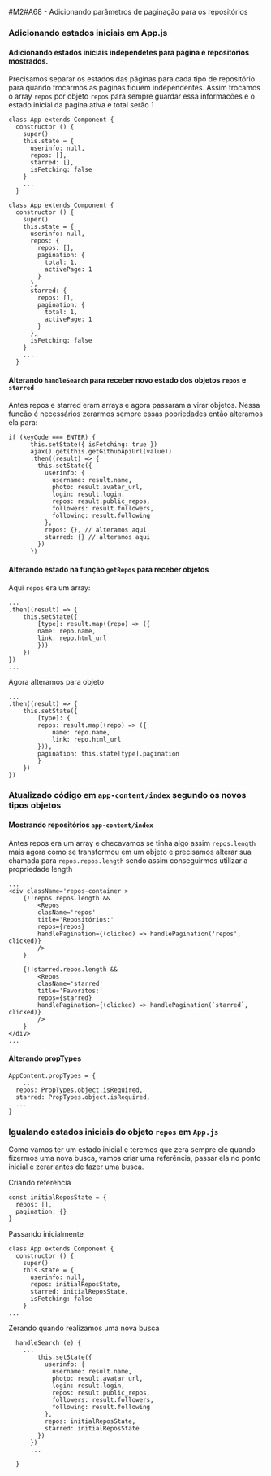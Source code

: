 #M2#A68 - Adicionando parâmetros de paginação para os repositórios


### Adicionando estados iniciais em App.js

#### Adicionando estados iniciais independetes para página e repositórios mostrados.

Precisamos separar os estados das páginas para cada tipo de repositório para quando trocarmos as páginas fiquem independentes. Assim trocamos o array `repos` por objeto `repos` para sempre guardar essa informacões e o estado inicial da pagina ativa e total serão 1


```
class App extends Component {
  constructor () {
    super()
    this.state = {
      userinfo: null,
      repos: [],
      starred: [],
      isFetching: false
    }
	...
  }
```


```
class App extends Component {
  constructor () {
    super()
    this.state = {
      userinfo: null,
      repos: {
        repos: [],
        pagination: {
		  total: 1,
          activePage: 1
		}
      },
      starred: {
        repos: [],
        pagination: {
		  total: 1,
          activePage: 1
		}
      },
      isFetching: false
    }
	...
  }
```

#### Alterando `handleSearch` para receber novo estado dos objetos `repos` e `starred`

Antes repos e starred eram arrays e agora passaram a virar objetos. Nessa funcão é necessários zerarmos sempre essas popriedades então alteramos ela para:

```
if (keyCode === ENTER) {
      this.setState({ isFetching: true })
      ajax().get(this.getGithubApiUrl(value))
      .then((result) => {
        this.setState({
          userinfo: {
            username: result.name,
            photo: result.avatar_url,
            login: result.login,
            repos: result.public_repos,
            followers: result.followers,
            following: result.following
          },
          repos: {}, // alteramos aqui
          starred: {} // alteramos aqui
        })
      })
```

#### Alterando estado na função `getRepos` para receber objetos
Aqui `repos` era um array:

```
...
.then((result) => {
	this.setState({
		[type]: result.map((repo) => ({
		name: repo.name,
		link: repo.html_url
		}))
	})
})
...
```
Agora alteramos para objeto
```
...
.then((result) => {
	this.setState({
		[type]: {
		repos: result.map((repo) => ({
			name: repo.name,
			link: repo.html_url
		})),
		pagination: this.state[type].pagination
		}
	})
})
```
### Atualizado código em `app-content/index` segundo os novos tipos objetos

#### Mostrando repositórios `app-content/index`
Antes repos era um array e checavamos se tinha algo assim `repos.length` mais agora como se transformou em um objeto e precisamos alterar sua chamada para `repos.repos.length` sendo assim conseguirmos utilizar a propriedade length
```
...
<div className='repos-container'>
	{!!repos.repos.length &&
		<Repos
		clasName='repos'
		title='Repositórios:'
		repos={repos}
		handlePagination={(clicked) => handlePagination('repos', clicked)}
		/>
	}

	{!!starred.repos.length &&
		<Repos
		clasName='starred'
		title='Favoritos:'
		repos={starred}
		handlePagination={(clicked) => handlePagination(`starred`, clicked)}
		/>
	}
</div>
...
```

#### Alterando propTypes
```
AppContent.propTypes = {
	...
  repos: PropTypes.object.isRequired,
  starred: PropTypes.object.isRequired,
  ...
}
```

### Igualando estados iniciais do objeto `repos` em `App.js`

Como vamos ter um estado inicial e teremos que zera sempre ele quando fizermos uma nova busca, vamos criar uma referência, passar ela no ponto inicial e zerar antes de fazer uma busca.

Criando referência

```
const initialReposState = {
  repos: [],
  pagination: {}
}
```
Passando inicialmente
```
class App extends Component {
  constructor () {
    super()
    this.state = {
      userinfo: null,
      repos: initialReposState,
      starred: initialReposState,
      isFetching: false
    }
...
```

Zerando quando realizamos uma nova busca
```
  handleSearch (e) {
    ...
        this.setState({
          userinfo: {
            username: result.name,
            photo: result.avatar_url,
            login: result.login,
            repos: result.public_repos,
            followers: result.followers,
            following: result.following
          },
          repos: initialReposState,
          starred: initialReposState
        })
      })
	  ...

  }
```
